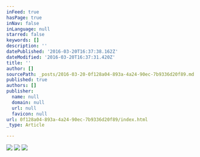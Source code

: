 ```yaml
---
inFeed: true
hasPage: true
inNav: false
inLanguage: null
starred: false
keywords: []
description: ''
datePublished: '2016-03-20T16:37:38.162Z'
dateModified: '2016-03-20T16:37:31.420Z'
title: ''
author: []
sourcePath: _posts/2016-03-20-0f128a04-893a-4a24-90ec-7b9336d20f89.md
published: true
authors: []
publisher:
  name: null
  domain: null
  url: null
  favicon: null
url: 0f128a04-893a-4a24-90ec-7b9336d20f89/index.html
_type: Article

---
```

![](https://the-grid-user-content.s3-us-west-2.amazonaws.com/6f1cf9b2-594f-4141-9a6b-db1f41994309.jpg)
![](https://the-grid-user-content.s3-us-west-2.amazonaws.com/60da0c23-49f5-4edc-bb9d-d14ab4bc6287.jpg)
![](https://the-grid-user-content.s3-us-west-2.amazonaws.com/7788072b-0b7b-4a10-a17a-790bbfa1955f.jpg)